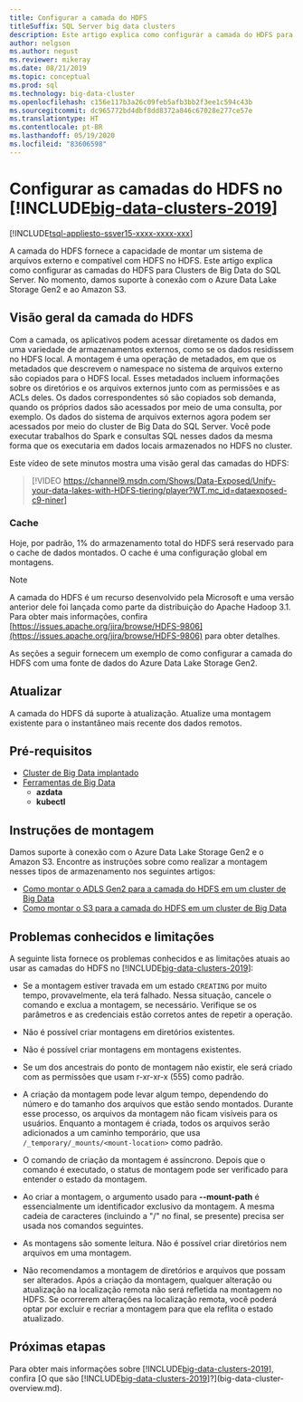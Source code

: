 ```yaml
---
title: Configurar a camada do HDFS
titleSuffix: SQL Server big data clusters
description: Este artigo explica como configurar a camada do HDFS para montar um sistema de arquivos externo do Azure Data Lake Storage no HDFS em um cluster de Big Data do SQL Server 2019.
author: nelgson
ms.author: negust
ms.reviewer: mikeray
ms.date: 08/21/2019
ms.topic: conceptual
ms.prod: sql
ms.technology: big-data-cluster
ms.openlocfilehash: c156e117b3a26c09feb5afb3bb2f3ee1c594c43b
ms.sourcegitcommit: dc965772bd4dbf8dd8372a846c67028e277ce57e
ms.translationtype: HT
ms.contentlocale: pt-BR
ms.lasthandoff: 05/19/2020
ms.locfileid: "83606598"
---
```

# <a name="configure-hdfs-tiering-on-big-data-clusters-2019"></a>Configurar as camadas do HDFS no [!INCLUDE[big-data-clusters-2019](../includes/ssbigdataclusters-ss-nover.md)]

[!INCLUDE[tsql-appliesto-ssver15-xxxx-xxxx-xxx](../includes/tsql-appliesto-ssver15-xxxx-xxxx-xxx.md)]

A camada do HDFS fornece a capacidade de montar um sistema de arquivos externo e compatível com HDFS no HDFS. Este artigo explica como configurar as camadas do HDFS para Clusters de Big Data do SQL Server. No momento, damos suporte à conexão com o Azure Data Lake Storage Gen2 e ao Amazon S3. 

## <a name="hdfs-tiering-overview"></a>Visão geral da camada do HDFS

Com a camada, os aplicativos podem acessar diretamente os dados em uma variedade de armazenamentos externos, como se os dados residissem no HDFS local. A montagem é uma operação de metadados, em que os metadados que descrevem o namespace no sistema de arquivos externo são copiados para o HDFS local. Esses metadados incluem informações sobre os diretórios e os arquivos externos junto com as permissões e as ACLs deles. Os dados correspondentes só são copiados sob demanda, quando os próprios dados são acessados por meio de uma consulta, por exemplo. Os dados do sistema de arquivos externos agora podem ser acessados por meio do cluster de Big Data do SQL Server. Você pode executar trabalhos do Spark e consultas SQL nesses dados da mesma forma que os executaria em dados locais armazenados no HDFS no cluster.

Este vídeo de sete minutos mostra uma visão geral das camadas do HDFS:

> [!VIDEO https://channel9.msdn.com/Shows/Data-Exposed/Unify-your-data-lakes-with-HDFS-tiering/player?WT.mc_id=dataexposed-c9-niner]


### <a name="caching"></a>Cache
Hoje, por padrão, 1% do armazenamento total do HDFS será reservado para o cache de dados montados. O cache é uma configuração global em montagens.

> [!NOTE]
> A camada do HDFS é um recurso desenvolvido pela Microsoft e uma versão anterior dele foi lançada como parte da distribuição do Apache Hadoop 3.1. Para obter mais informações, confira [https://issues.apache.org/jira/browse/HDFS-9806](https://issues.apache.org/jira/browse/HDFS-9806) para obter detalhes.

As seções a seguir fornecem um exemplo de como configurar a camada do HDFS com uma fonte de dados do Azure Data Lake Storage Gen2.

## <a name="refresh"></a>Atualizar

A camada do HDFS dá suporte à atualização. Atualize uma montagem existente para o instantâneo mais recente dos dados remotos.

## <a name="prerequisites"></a>Pré-requisitos

- [Cluster de Big Data implantado](deployment-guidance.md)
- [Ferramentas de Big Data](deploy-big-data-tools.md)
  - **azdata**
  - **kubectl**

## <a name="mounting-instructions"></a>Instruções de montagem

Damos suporte à conexão com o Azure Data Lake Storage Gen2 e o Amazon S3. Encontre as instruções sobre como realizar a montagem nesses tipos de armazenamento nos seguintes artigos:

- [Como montar o ADLS Gen2 para a camada do HDFS em um cluster de Big Data](hdfs-tiering-mount-adlsgen2.md)
- [Como montar o S3 para a camada do HDFS em um cluster de Big Data](hdfs-tiering-mount-s3.md)

## <a name="known-issues-and-limitations"></a><a id="issues"></a> Problemas conhecidos e limitações

A seguinte lista fornece os problemas conhecidos e as limitações atuais ao usar as camadas do HDFS no [!INCLUDE[big-data-clusters-2019](../includes/ssbigdataclusters-ss-nover.md)]:

- Se a montagem estiver travada em um estado `CREATING` por muito tempo, provavelmente, ela terá falhado. Nessa situação, cancele o comando e exclua a montagem, se necessário. Verifique se os parâmetros e as credenciais estão corretos antes de repetir a operação.

- Não é possível criar montagens em diretórios existentes.

- Não é possível criar montagens em montagens existentes.

- Se um dos ancestrais do ponto de montagem não existir, ele será criado com as permissões que usam r-xr-xr-x (555) como padrão.

- A criação da montagem pode levar algum tempo, dependendo do número e do tamanho dos arquivos que estão sendo montados. Durante esse processo, os arquivos da montagem não ficam visíveis para os usuários. Enquanto a montagem é criada, todos os arquivos serão adicionados a um caminho temporário, que usa `/_temporary/_mounts/<mount-location>` como padrão.

- O comando de criação da montagem é assíncrono. Depois que o comando é executado, o status de montagem pode ser verificado para entender o estado da montagem.

- Ao criar a montagem, o argumento usado para **--mount-path** é essencialmente um identificador exclusivo da montagem. A mesma cadeia de caracteres (incluindo a "/" no final, se presente) precisa ser usada nos comandos seguintes.

- As montagens são somente leitura. Não é possível criar diretórios nem arquivos em uma montagem.

- Não recomendamos a montagem de diretórios e arquivos que possam ser alterados. Após a criação da montagem, qualquer alteração ou atualização na localização remota não será refletida na montagem no HDFS. Se ocorrerem alterações na localização remota, você poderá optar por excluir e recriar a montagem para que ela reflita o estado atualizado.

## <a name="next-steps"></a>Próximas etapas

Para obter mais informações sobre [!INCLUDE[big-data-clusters-2019](../includes/ssbigdataclusters-ver15.md)], confira [O que são [!INCLUDE[big-data-clusters-2019](../includes/ssbigdataclusters-ver15.md)]?](big-data-cluster-overview.md).
